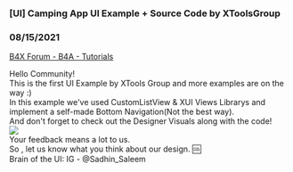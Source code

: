 ### [UI]  Camping App UI Example + Source Code by XToolsGroup
### 08/15/2021
[B4X Forum - B4A - Tutorials](https://www.b4x.com/android/forum/threads/133449/)

Hello Community!  
This is the first UI Example by XTools Group and more examples are on the way :)  
In this example we've used CustomListView & XUI Views Librarys and implement a self-made Bottom Navigation(Not the best way).  
And don't forget to check out the Designer Visuals along with the code!  
![](https://www.b4x.com/android/forum/attachments/117830)  
Your feedback means a lot to us.  
So , let us know what you think about our design. :cool:  
Brain of the UI: IG - @Sadhin\_Saleem